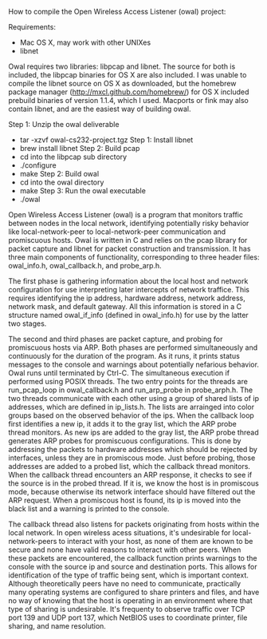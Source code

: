 How to compile the Open Wireless Access Listener (owal) project:

Requirements:  
 - Mac OS X, may work with other UNIXes
 - libnet 

Owal requires two libraries:  libpcap and libnet.  The source for both is included, the libpcap binaries for OS X are also included.  I was unable to compile the libnet source on OS X as downloaded, but the homebrew package manager (http://mxcl.github.com/homebrew/) for OS X included prebuild binaries of version 1.1.4, which I used.  Macports or fink may also contain libnet, and are the easiest way of building owal.

Step 1: Unzip the owal deliverable
 - tar -xzvf owal-cs232-project.tgz
Step 1:  Install libnet
 - brew install libnet
Step 2:  Build pcap
 - cd into the libpcap sub directory
 - ./configure
 - make
Step 2:  Build owal
 - cd into the owal directory
 - make
Step 3:  Run the owal executable
 - ./owal



Open Wireless Access Listener (owal) is a program that monitors traffic between nodes in the local network, identifying potentially risky behavior like local-network-peer to local-network-peer communication and promiscuous hosts.  Owal is written in C and relies on the pcap library for packet capture and libnet for packet construction and transmission.  It has three main components of functionality, corresponding to three header files:  owal_info.h, owal_callback.h, and probe_arp.h.   

The first phase is gathering information about the local host and network configuration for use interpreting later intercepts of network traffice.  This requires identifying the ip address, hardware address, network address, network mask, and default gateway.  All this information is stored in a C structure named owal_if_info (defined in owal_info.h) for use by the latter two stages.  

The second and third phases are packet capture, and probing for promiscuous hosts via ARP.  Both phases are performed simultaneously and continuously for the duration of the program.  As it runs, it prints status messages to the console and warnings about potentially nefarious behavior.  Owal runs until terminated by Ctrl-C.  The simultaneous execution if performed using POSIX threads.  The two entry points for the threads are run_pcap_loop in owal_callback.h and run_arp_probe in probe_arph.h.  The two threads communicate with each other using a group of shared lists of ip addresses, which are defined in ip_lists.h.  The lists are arrainged into color groups based on the observed behavior of the ips.  When the callback loop first identifies a new ip, it adds it to the gray list, which the ARP probe thread monitors.  As new ips are added to the gray list, the ARP probe thread generates ARP probes for promiscuous configurations.  This is done by addressing the packets to hardware addresses which should be rejected by interfaces, unless they are in promiscous mode.  Just before probing, those addresses are added to a probed list, which the callback thread monitors.  When the callback thread encounters an ARP response, it checks to see if the source is in the probed thread.  If it is, we know the host is in promiscous mode, because otherwise its network interface should have filtered out the ARP request.  When a promiscous host is found, its ip is moved into the black list and a warning is printed to the console. 

The callback thread also listens for packets originating from hosts within the local network.  In open wireless acess situations, it's undesirable for local-network-peers to interact with your host, as none of them are known to be secure and none have valid reasons to interact with other peers.  When these packets are encountered, the callback function prints warnings to the console with the source ip and source and destination ports.  This allows for identification of the type of traffic being sent, which is important context.  Although theoretically peers have no need to communicate, practically many operating systems are configured to share printers and files, and have no way of knowing that the host is operating in an environment where that type of sharing is undesirable.  It's frequenty to observe traffic over TCP port 139 and UDP port 137, which NetBIOS uses to coordinate printer, file sharing, and name resolution.

